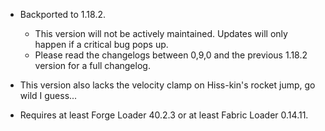 - Backported to 1.18.2.
  - This version will not be actively maintained. Updates will only happen if a critical bug pops up.
  - Please read the changelogs between 0,9,0 and the previous 1.18.2 version for a full changelog.
- This version also lacks the velocity clamp on Hiss-kin's rocket jump, go wild I guess...

- Requires at least Forge Loader 40.2.3 or at least Fabric Loader 0.14.11.